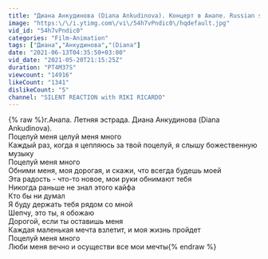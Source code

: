 ```yaml
---
title: "Диана Анкудинова (Diana Ankudinova). Концерт в Анапе. Russian series.with SILENT REACTION"
image: "https:\/\/i.ytimg.com\/vi\/54h7vPndic0\/hqdefault.jpg"
vid_id: "54h7vPndic0"
categories: "Film-Animation"
tags: ["Диана","Анкудинова","(Diana"]
date: "2021-06-13T04:35:50+03:00"
vid_date: "2021-05-20T21:15:25Z"
duration: "PT4M37S"
viewcount: "14916"
likeCount: "1341"
dislikeCount: "5"
channel: "SILENT REACTION with RIKI RICARDO"
---
```

{% raw %}г.Анапа. Летняя эстрада. Диана Анкудинова (Diana Ankudinova).<br />Поцелуй меня целуй меня много<br />Каждый раз, когда я цепляюсь за твой поцелуй, я слышу божественную музыку<br />Поцелуй меня много<br />Обними меня, моя дорогая, и скажи, что всегда будешь моей<br />Эта радость - что-то новое, мои руки обнимают тебя<br />Никогда раньше не знал этого кайфа<br />Кто бы ни думал<br />Я буду держать тебя рядом со мной<br />Шепчу, это ты, я обожаю<br />Дорогой, если ты оставишь меня<br />Каждая маленькая мечта взлетит, и моя жизнь пройдет<br />Поцелуй меня много<br />Люби меня вечно и осуществи все мои мечты{% endraw %}
